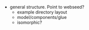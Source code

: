   - general structure. Point to webseed?
    - example directory layout
    - model/components/glue
    - isomorphic?
